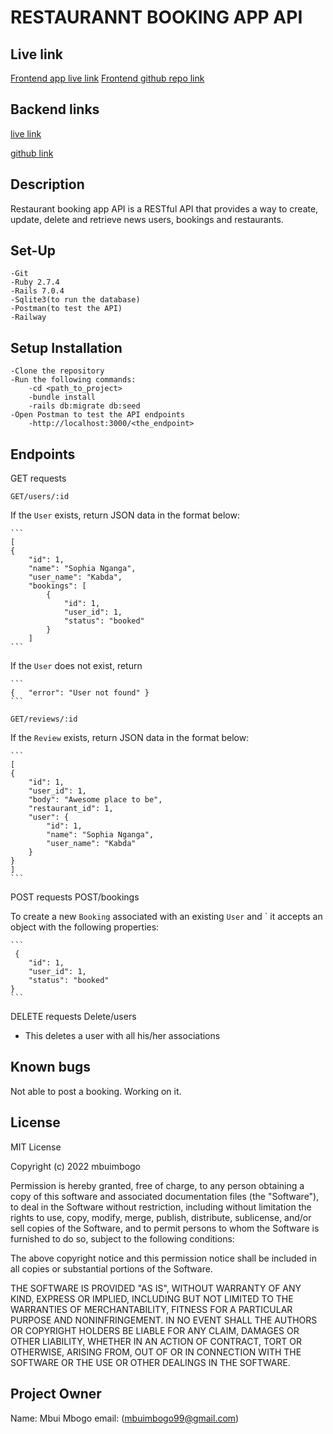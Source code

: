 # RESTAURANNT BOOKING APP API

## Live link
[Frontend app live link](https://booking-app-frontend-three.vercel.app)
[Frontend github repo link](https://github.com/mbuimbogo/Booking-app-frontend)

 ## Backend links
 [live link](https://restaurant-booking-app-production.up.railway.app)

 [github link](https://github.com/mbuimbogo/Booking-app)


## Description

Restaurant booking app API is a RESTful API that provides a way to create, update, delete and retrieve news users, bookings and restaurants.

## Set-Up

    -Git
    -Ruby 2.7.4
    -Rails 7.0.4
    -Sqlite3(to run the database)
    -Postman(to test the API)
    -Railway

## Setup Installation

    -Clone the repository
    -Run the following commands:
        -cd <path_to_project>
        -bundle install
        -rails db:migrate db:seed
    -Open Postman to test the API endpoints
        -http://localhost:3000/<the_endpoint>

## Endpoints

GET requests 

    GET/users/:id

If the `User` exists, return JSON data in the format below:

    ```
    [
    {
        "id": 1,
        "name": "Sophia Nganga",
        "user_name": "Kabda",
        "bookings": [
            {
                "id": 1,
                "user_id": 1,
                "status": "booked"
            }
        ]
    ```

If the `User` does not exist, return

    ```
    {   "error": "User not found" }
    ```

    GET/reviews/:id

If the `Review` exists, return JSON data in the format below:

    ```
    [
    {
        "id": 1,
        "user_id": 1,
        "body": "Awesome place to be",
        "restaurant_id": 1,
        "user": {
            "id": 1,
            "name": "Sophia Nganga",
            "user_name": "Kabda"
        }
    }
    ]
    ```

POST requests
POST/bookings

To create a new `Booking` associated with an existing `User` and ` it accepts an object with the following properties:

    ```
     {
        "id": 1,
        "user_id": 1,
        "status": "booked"
    }
    ```

DELETE requests
Delete/users

- This deletes a user with all his/her associations

## Known bugs

Not able to post a booking. Working on it.

## License

MIT License

Copyright (c) 2022 mbuimbogo

Permission is hereby granted, free of charge, to any person obtaining a copy of this software and associated documentation files (the "Software"), to deal in the Software without restriction, including without limitation the rights to use, copy, modify, merge, publish, distribute, sublicense, and/or sell copies of the Software, and to permit persons to whom the Software is furnished to do so, subject to the following conditions:

The above copyright notice and this permission notice shall be included in all copies or substantial portions of the Software.

THE SOFTWARE IS PROVIDED "AS IS", WITHOUT WARRANTY OF ANY KIND, EXPRESS OR IMPLIED, INCLUDING BUT NOT LIMITED TO THE WARRANTIES OF MERCHANTABILITY, FITNESS FOR A PARTICULAR PURPOSE AND NONINFRINGEMENT. IN NO EVENT SHALL THE AUTHORS OR COPYRIGHT HOLDERS BE LIABLE FOR ANY CLAIM, DAMAGES OR OTHER LIABILITY, WHETHER IN AN ACTION OF CONTRACT, TORT OR OTHERWISE, ARISING FROM, OUT OF OR IN CONNECTION WITH THE SOFTWARE OR THE USE OR OTHER DEALINGS IN THE SOFTWARE.

## Project Owner
Name: Mbui Mbogo email: (mbuimbogo99@gmail.com)
